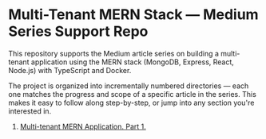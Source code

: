 # Multi-Tenant MERN Stack — Medium Series Support Repo
This repository supports the Medium article series on building a multi-tenant application using the MERN stack (MongoDB, Express, React, Node.js) with TypeScript and Docker.

The project is organized into incrementally numbered directories — each one matches the progress and scope of a specific article in the series. This makes it easy to follow along step-by-step, or jump into any section you're interested in.

1) [Multi-tenant MERN Application. Part 1.](https://medium.com/@gippi122221/multi-tenant-mern-application-part-1-db122a54c465)
